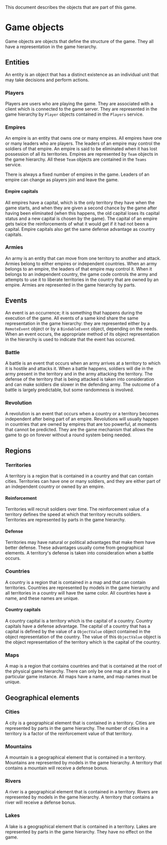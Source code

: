 This document describes the objects that are part of this game.

# Game objects

Game objects are objects that define the structure of the game. They all have a representation in the game hierarchy.

## Entities

An entity is an object that has a distinct existence as an individual unit that may take decisions and perform actions.

### Players

Players are users who are playing the game. They are associated with a client which is connected to the game server. They are represented in the game hierarchy by `Player` objects contained in the `Players` service.

### Empires

An empire is an entity that owns one or many empires. All empires have one or many leaders who are players. The leaders of an empire may control the soldiers of that empire. An empire is said to be eliminated when it has lost possession of all its territories. Empires are represented by `Team` objects in the game hierarchy. All these `Team` objects are contained in the `Teams` service.

There is always a fixed number of empires in the game. Leaders of an empire can change as players join and leave the game.

#### Empire capitals

All empires have a capital, which is the only territory they have when the game starts, and when they are given a second chance by the game after having been eliminated (when this happens, the old capital loses its capital status and a new capital is chosen by the game). The capital of an empire gets twice the reinforcements of what it would get if it had not been a capital. Empire capitals also get the same defense advantage as country capitals.

### Armies

An army is an entity that can move from one territory to another and attack. Armies belong to either empires or independent countries. When an army belongs to an empire, the leaders of that empire may control it. When it belongs to an independent country, the game code controls the army and attempts to use it to liberate territories in the country that are owned by an empire. Armies are represented in the game hierarchy by parts.

## Events

An event is an occurrence; it is something that happens during the execution of the game. All events of a same kind share the same representation in the game hierarchy: they are represented either by a `RemoteEvent` object or by a `BindableEvent` object, depending on the needs. When an event occurs, the appropriate method of its object representation in the hierarchy is used to indicate that the event has occurred.

### Battle

A battle is an event that occurs when an army arrives at a territory to which it is hostile and attacks it. When a battle happens, soldiers will die in the army present in the territory and in the army attacking the territory. The defense of the territory that is being attacked is taken into consideration and can make soldiers die slower in the defending army. The outcome of a battle is largely predictable, but some randomness is involved.

### Revolution

A revolution is an event that occurs when a country or a territory becomes independent after being part of an empire. Revolutions will usually happen in countries that are owned by empires that are too powerful, at moments that cannot be predicted. They are the game mechanism that allows the game to go on forever without a round system being needed.

## Regions

### Territories

A territory is a region that is contained in a country and that can contain cities. Territories can have one or many soldiers, and they are either part of an independent country or owned by an empire.

#### Reinforcement

Territories will recruit soldiers over time. The reinforcement value of a territory defines the speed at which that territory recruits soldiers. Territories are represented by parts in the game hierarchy.

#### Defense

Territories may have natural or political advantages that make them have better defense. These advantages usually come from geographical elements. A territory's defense is taken into consideration when a battle occurs.

### Countries

A country is a region that is contained in a map and that can contain territories. Countries are represented by models in the game hierarchy and all territories in a country will have the same color. All countries have a name, and these names are unique.

#### Country capitals

A country capital is a territory which is the capital of a country. Country capitals have a defense advantage. The capital of a country that has a capital is defined by the value of a `ObjectValue` object contained in the object representation of the country. The value of this `ObjectValue` object is the object representation of the territory which is the capital of the country.

### Maps

A map is a region that contains countries and that is contained at the root of the physical game hierarchy. There can only be one map at a time in a particular game instance. All maps have a name, and map names must be unique.

## Geographical elements

### Cities

A city is a geographical element that is contained in a territory. Cities are represented by parts in the game hierarchy. The number of cities in a territory is a factor of the reinforcement value of that territory.

### Mountains

A mountain is a geographical element that is contained in a territory. Mountains are represented by models in the game hierarchy. A territory that contains a mountain will receive a defense bonus.

### Rivers

A river is a geographical element that is contained in a territory. Rivers are represented by models in the game hierarchy. A territory that contains a river will receive a defense bonus.

### Lakes

A lake is a geographical element that is contained in a territory. Lakes are represented by parts in the game hierarchy. They have no effect on the game.